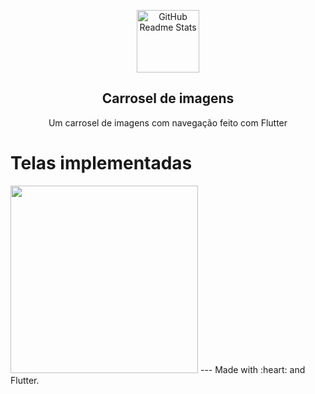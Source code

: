 <p align="center">
 <img width="100" src="https://user-images.githubusercontent.com/37156004/144445378-1929ffb7-a2b5-47a4-b0a7-ef4c8ed3cc0b.jpg" align="center" alt="GitHub Readme Stats" />
 <h2 align="center">Carrosel de imagens</h2>
 <p align="center">Um carrosel de imagens com navegação feito com Flutter</p>
 
# Telas implementadas


<img src="https://user-images.githubusercontent.com/37156004/144445673-be7e04e9-8d40-44ed-b4ac-dee8c68e9961.gif" width="300"/>
---
Made with :heart: and Flutter.

